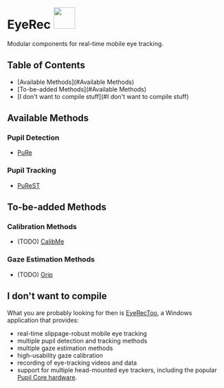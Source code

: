 # EyeRec <img src="https://raw.githubusercontent.com/tcsantini/eyerec/resources/icons/eyerec.svg" height=50>

Modular components for real-time mobile eye tracking.

## Table of Contents

- [Available Methods](#Available Methods)
- [To-be-added Methods](#Available Methods)
- [I don't want to compile stuff](#I don't want to compile stuff)

## Available Methods

### Pupil Detection

* [PuRe](https://www.sciencedirect.com/science/article/abs/pii/S1077314218300146)

### Pupil Tracking

* [PuReST](https://dl.acm.org/doi/10.1145/3204493.3204578)

## To-be-added Methods

### Calibration Methods

* (TODO) [CalibMe](https://dl.acm.org/doi/10.1145/3025453.3025950)

### Gaze Estimation Methods

* (TODO) [Grip](https://dl.acm.org/doi/abs/10.1145/3314111.3319835)

## I don't want to compile

What you are probably looking for then is
[EyeRecToo](https://www.hci.uni-tuebingen.de/research/Projects/eyerectoo.html),
a Windows application that provides:
* real-time slippage-robust mobile eye tracking
* multiple pupil detection and tracking methods
* multiple gaze estimation methods
* high-usability gaze calibration 
* recording of eye-tracking videos and data
* support for multiple head-mounted eye trackers, including the popular [Pupil Core hardware](https://pupil-labs.com/products/core/).

